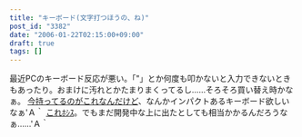 ```yaml
---
title: "キーボード(文字打つほうの、ね)"
post_id: "3382"
date: "2006-01-22T02:15:00+09:00"
draft: true
tags: []
---
```



最近PCのキーボード反応が悪い。「"」とか何度も叩かないと入力できないときもあったり。おまけに汚れとかたまりまくってるし……そろそろ買い替え時かなぁ。 [今持ってるのがこれなんだけど](http://review.kakaku.com/review/01500310294/ReviewCD=11788/)、なんかインパクトあるキーボード欲しいなぁ'Ａ｀ [これﾎｼｽ](http://www.artlebedev.com/everything/optimus/maximus/)。でもまだ開発中な上に出たとしても相当かかるんだろうなぁ……'Ａ｀
